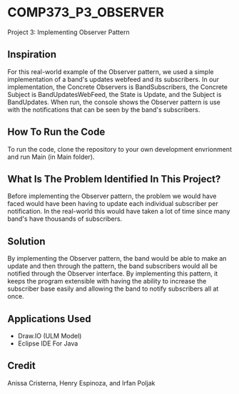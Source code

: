 # COMP373_P3_OBSERVER

Project 3: Implementing Observer Pattern

## Inspiration 

For this real-world example of the Observer pattern, we used a simple implementation of a band's updates webfeed and its subscribers. In our implementation, the Concrete Observers is BandSubscribers, the Concrete Subject is BandUpdatesWebFeed, the State is Update, and the Subject is BandUpdates. When run, the console shows the Observer pattern is use with the notifications that can be seen by the band's subscribers.

## How To Run the Code

To run the code, clone the repository to your own development envrionment and run Main (in Main folder).

## What Is The Problem Identified In This Project? 

Before implementing the Observer pattern, the problem we would have faced would have been having to update each individual subscriber per notification. In the real-world this would have taken a lot of time since many band's have thousands of subscribers. 

## Solution

By implementing the Observer pattern, the band would be able to make an update and then through the pattern, the band subscribers would all be notified through the Observer interface. By implementing this pattern, it keeps the program extensible with having the ability to increase the subscriber base easily and allowing the band to notify subscribers all at once.

## Applications Used 

* Draw.IO (ULM Model)
* Eclipse IDE For Java 

## Credit 

Anissa Cristerna,
Henry Espinoza, and
Irfan Poljak
